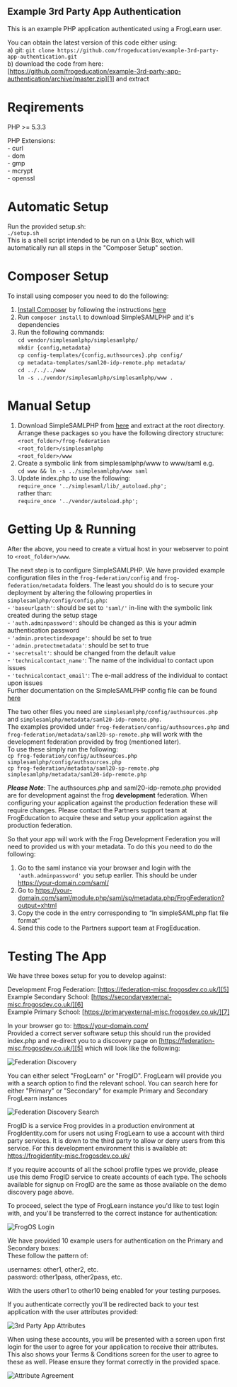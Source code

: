 Example 3rd Party App Authentication
------------------------------------

This is an example PHP application authenticated using a FrogLearn user.

You can obtain the latest version of this code either using:  
a) git: `git clone https://github.com/frogeducation/example-3rd-party-app-authentication.git`  
b) download the code from here: [https://github.com/frogeducation/example-3rd-party-app-authentication/archive/master.zip][1] and extract

[1]: https://github.com/frogeducation/example-3rd-party-app-authentication/archive/master.zip

Reqirements
===========
PHP >= 5.3.3

PHP Extensions:  
\- curl  
\- dom  
\- gmp  
\- mcrypt  
\- openssl  

Automatic Setup
===============
Run the provided setup.sh:  
`./setup.sh`  
This is a shell script intended to be run on a Unix Box, which will automatically run all steps in the "Composer Setup" section.

Composer Setup
==============
To install using composer you need to do the following:

1. [Install Composer][2] by following the instructions [here][2]
2. Run `composer install` to download SimpleSAMLPHP and it's dependencies
3. Run the following commands:  
   `cd vendor/simplesamlphp/simplesamlphp/`  
   `mkdir {config,metadata}`  
   `cp config-templates/{config,authsources}.php config/`  
   `cp metadata-templates/saml20-idp-remote.php metadata/`  
   `cd ../../../www`  
   `ln -s ../vendor/simplesamlphp/simplesamlphp/www .`

[2]: https://getcomposer.org/

Manual Setup 
============
1. Download SimpleSAMLPHP from [here][3] and extract at the root directory.  
      Arrange these packages so you have the following directory structure:  
      `<root_folder>/frog-federation`  
      `<root_folder>/simplesamlphp`  
      `<root_folder>/www`  
2. Create a symbolic link from simplesamlphp/www to www/saml e.g.  
      `cd www && ln -s ../simplesamlphp/www saml`
3. Update index.php to use the following:  
   `require_once '../simplesaml/lib/_autoload.php';`  
   rather than:  
   `require_once '../vendor/autoload.php';`
   
[3]: https://simplesamlphp.org/download

Getting Up & Running
====================
After the above, you need to create a virtual host in your webserver to point to `<root_folder>/www`.  

The next step is to configure SimpleSAMLPHP. We have provided example configuration files in the `frog-federation/config` and `frog-federation/metadata` folders. The least you should do is to secure your deployment by altering the following properties in `simplesamlphp/config/config.php`:  
\- `'baseurlpath'`: should be set to `'saml/'` in-line with the symbolic link created during the setup stage  
\- `'auth.adminpassword'`: should be changed as this is your admin authentication password  
\- `'admin.protectindexpage'`: should be set to true  
\- `'admin.protectmetadata'`: should be set to true  
\- `'secretsalt'`: should be changed from the default value  
\- `'technicalcontact_name'`: The name of the individual to contact upon issues  
\- `'technicalcontact_email'`: The e-mail address of the individual to contact upon issues  
Further documentation on the SimpleSAMLPHP config file can be found [here][4]

The two other files you need are `simplesamlphp/config/authsources.php` and `simplesamlphp/metadata/saml20-idp-remote.php`.  
The examples provided under `frog-federation/config/authsources.php` and `frog-federation/metadata/saml20-sp-remote.php` will work with the development federation provided by frog (mentioned later).  
To use these simply run the following:  
`cp frog-federation/config/authsources.php simplesamlphp/config/authsources.php`  
`cp frog-federation/metadata/saml20-sp-remote.php simplesamlphp/metadata/saml20-idp-remote.php`

***Please Note***: The authsources.php and saml20-idp-remote.php provided are for development against the frog **development** federation. When configuring your application against the production federation these will require changes. Please contact the Partners support team at FrogEducation to acquire these and setup your application against the production federation.

So that your app will work with the Frog Development Federation you will need to provided us with your metadata. To do this you need to do the following:

1. Go to the saml instance via your browser and login with the `'auth.adminpassword'` you setup earlier. This should be under https://your-domain.com/saml/
2. Go to https://your-domain.com/saml/module.php/saml/sp/metadata.php/FrogFederation?output=xhtml
3. Copy the code in the entry corresponding to “In simpleSAMLphp flat file format”
4. Send this code to the Partners support team at FrogEducation.

[4]: https://simplesamlphp.org/docs/1.13/simplesamlphp-install

Testing The App
===============
We have three boxes setup for you to develop against:  

Development Frog Federation: [https://federation-misc.frogosdev.co.uk/][5]  
Example Secondary School: [https://secondaryexternal-misc.frogosdev.co.uk/][6]  
Example Primary School: [https://primaryexternal-misc.frogosdev.co.uk/][7]  

In your browser go to: https://your-domain.com/  
Provided a correct server software setup this should run the provided index.php and re-direct you to a discovery page on [https://federation-misc.frogosdev.co.uk/][5] which will look like the following:  

![Federation Discovery](readme-images/federation-discovery.png?raw=true "Federation Discovery")

You can either select "FrogLearn" or "FrogID". FrogLearn will provide you with a search option to find the relevant school. You can search here for either "Primary" or "Secondary" for example Primary and Secondary FrogLearn instances

![Federation Discovery Search](readme-images/federation-discovery-search.png?raw=true "Federation Discovery Search")

FrogID is a service Frog provides in a production environment at FrogIdentity.com for users not using FrogLearn to use a account with third party services. It is down to the third party to allow or deny users from this service. For this development environment this is available at: https://frogidentity-misc.frogosdev.co.uk/

If you require accounts of all the school profile types we provide, please use this demo FrogID service to create accounts of each type. The schools available for signup on FrogID are the same as those available on the demo discovery page above.

To proceed, select the type of FrogLearn instance you'd like to test login with, and you'll be transferred to the correct instance for authentication:

![FrogOS Login](readme-images/frogid-login.png?raw=true "FrogOS Login")

We have provided 10 example users for authentication on the Primary and Secondary boxes:  
These follow the pattern of:  

usernames: other1, other2, etc.  
password: other1pass, other2pass, etc.

With the users other1 to other10 being enabled for your testing purposes.

If you authenticate correctly you'll be redirected back to your test application with the user attributes provided:

![3rd Party App Attributes](readme-images/3rd-party-app-attributes.png?raw=true "3rd Party App Attributes")

When using these accounts, you will be presented with a screen upon first login for the user to agree for your application to receive their attributes. This also shows your Terms & Conditions screen for the user to agree to these as well. Please ensure they format correctly in the provided space.

![Attribute Agreement](readme-images/federation-attribute-agreement.png?raw=true "Attribute Agreement")

[5]: https://federation-misc.frogosdev.co.uk/
[6]: https://secondaryexternal-misc.frogosdev.co.uk/
[7]: https://primaryexternal-misc.frogosdev.co.uk/